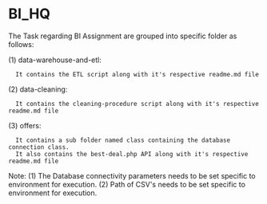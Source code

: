 # BI_HQ

The Task regarding BI Assignment are grouped into specific folder as follows:

  (1) data-warehouse-and-etl: 
  
      It contains the ETL script along with it's respective readme.md file
      
  (2) data-cleaning:
  
      It contains the cleaning-procedure script along with it's respective readme.md file
      
  (3) offers:
  
      It contains a sub folder named class containing the database connection class.
      It also contains the best-deal.php API along with it's respective readme.md file

Note:
      (1) The Database connectivity parameters needs to be set specific to environment for execution.
      (2) Path of CSV's needs to be set specific to environment for execution. 
